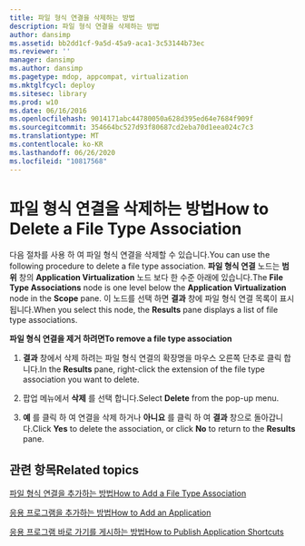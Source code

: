 ```yaml
---
title: 파일 형식 연결을 삭제하는 방법
description: 파일 형식 연결을 삭제하는 방법
author: dansimp
ms.assetid: bb2dd1cf-9a5d-45a9-aca1-3c53144b73ec
ms.reviewer: ''
manager: dansimp
ms.author: dansimp
ms.pagetype: mdop, appcompat, virtualization
ms.mktglfcycl: deploy
ms.sitesec: library
ms.prod: w10
ms.date: 06/16/2016
ms.openlocfilehash: 9014171abc44780050a628d395ed64e7684f909f
ms.sourcegitcommit: 354664bc527d93f80687cd2eba70d1eea024c7c3
ms.translationtype: MT
ms.contentlocale: ko-KR
ms.lasthandoff: 06/26/2020
ms.locfileid: "10817568"
---
```

# <span data-ttu-id="bf989-103">파일 형식 연결을 삭제하는 방법</span><span class="sxs-lookup"><span data-stu-id="bf989-103">How to Delete a File Type Association</span></span>


<span data-ttu-id="bf989-104">다음 절차를 사용 하 여 파일 형식 연결을 삭제할 수 있습니다.</span><span class="sxs-lookup"><span data-stu-id="bf989-104">You can use the following procedure to delete a file type association.</span></span> <span data-ttu-id="bf989-105">**파일 형식 연결** 노드는 **범위** 창의 **Application Virtualization** 노드 보다 한 수준 아래에 있습니다.</span><span class="sxs-lookup"><span data-stu-id="bf989-105">The **File Type Associations** node is one level below the **Application Virtualization** node in the **Scope** pane.</span></span> <span data-ttu-id="bf989-106">이 노드를 선택 하면 **결과** 창에 파일 형식 연결 목록이 표시 됩니다.</span><span class="sxs-lookup"><span data-stu-id="bf989-106">When you select this node, the **Results** pane displays a list of file type associations.</span></span>

**<span data-ttu-id="bf989-107">파일 형식 연결을 제거 하려면</span><span class="sxs-lookup"><span data-stu-id="bf989-107">To remove a file type association</span></span>**

1.  <span data-ttu-id="bf989-108">**결과** 창에서 삭제 하려는 파일 형식 연결의 확장명을 마우스 오른쪽 단추로 클릭 합니다.</span><span class="sxs-lookup"><span data-stu-id="bf989-108">In the **Results** pane, right-click the extension of the file type association you want to delete.</span></span>

2.  <span data-ttu-id="bf989-109">팝업 메뉴에서 **삭제** 를 선택 합니다.</span><span class="sxs-lookup"><span data-stu-id="bf989-109">Select **Delete** from the pop-up menu.</span></span>

3.  <span data-ttu-id="bf989-110">**예** 를 클릭 하 여 연결을 삭제 하거나 **아니요** 를 클릭 하 여 **결과** 창으로 돌아갑니다.</span><span class="sxs-lookup"><span data-stu-id="bf989-110">Click **Yes** to delete the association, or click **No** to return to the **Results** pane.</span></span>

## <span data-ttu-id="bf989-111">관련 항목</span><span class="sxs-lookup"><span data-stu-id="bf989-111">Related topics</span></span>


[<span data-ttu-id="bf989-112">파일 형식 연결을 추가하는 방법</span><span class="sxs-lookup"><span data-stu-id="bf989-112">How to Add a File Type Association</span></span>](how-to-add-a-file-type-association.md)

[<span data-ttu-id="bf989-113">응용 프로그램을 추가하는 방법</span><span class="sxs-lookup"><span data-stu-id="bf989-113">How to Add an Application</span></span>](how-to-add-an-application.md)

[<span data-ttu-id="bf989-114">응용 프로그램 바로 가기를 게시하는 방법</span><span class="sxs-lookup"><span data-stu-id="bf989-114">How to Publish Application Shortcuts</span></span>](how-to-publish-application-shortcuts.md)

 

 





